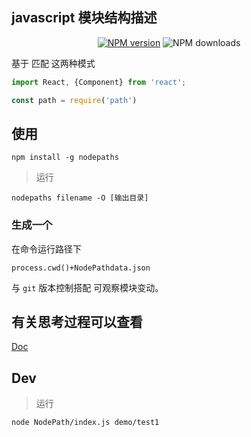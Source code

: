  ## javascript 模块结构描述

<p align="center"><a href="https://npmjs.com/package/nodepaths"><img src="https://img.shields.io/npm/v/nodepaths.svg?style=for-the-badge" alt="NPM version"></a> 
<img src="https://img.shields.io/npm/dm/peco.svg?style=for-the-badge" alt="NPM downloads"></a></p>

基于 匹配 这两种模式 
``` js
import React, {Component} from 'react';

const path = require('path')
```

## 使用

```
npm install -g nodepaths
```
>运行

```
nodepaths filename -O [输出目录]
```

### 生成一个

在命令运行路径下

```
process.cwd()+NodePathdata.json
```

与 ``git`` 版本控制搭配 可观察模块变动。

## 有关思考过程可以查看 

[Doc](https://github.com/chinanf-boy/NodePath/tree/master/Doc)

## Dev

> 运行

```
node NodePath/index.js demo/test1
```
